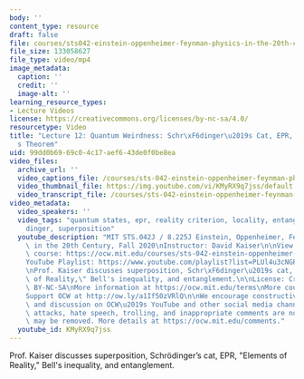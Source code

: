 ```yaml
---
body: ''
content_type: resource
draft: false
file: courses/sts042-einstein-oppenheimer-feynman-physics-in-the-20th-century/ocw_8225_sts042_lecture12_2020oct14_360p_16_9.mp4
file_size: 133058627
file_type: video/mp4
image_metadata:
  caption: ''
  credit: ''
  image-alt: ''
learning_resource_types:
- Lecture Videos
license: https://creativecommons.org/licenses/by-nc-sa/4.0/
resourcetype: Video
title: "Lecture 12: Quantum Weirdness: Schr\xF6dinger\u2019s Cat, EPR, and Bell\u2019\
  s Theorem"
uid: 99dd0b69-69c0-4c17-aef6-43de0f0be8ea
video_files:
  archive_url: ''
  video_captions_file: /courses/sts-042-einstein-oppenheimer-feynman-physics-in-the-20th-century-fall-2020/185D0FAkpqTeRBLygiNkSawXeu0Cq35qa_transcript.webvtt
  video_thumbnail_file: https://img.youtube.com/vi/KMyRX9q7jss/default.jpg
  video_transcript_file: /courses/sts-042-einstein-oppenheimer-feynman-physics-in-the-20th-century-fall-2020/185D0FAkpqTeRBLygiNkSawXeu0Cq35qa_transcript.pdf
video_metadata:
  video_speakers: ''
  video_tags: "quantum states, epr, reality criterion, locality, entanglement, Schr\xF6\
    dinger, superposition"
  youtube_description: "MIT STS.042J / 8.225J Einstein, Oppenheimer, Feynman: Physics\
    \ in the 20th Century, Fall 2020\nInstructor: David Kaiser\n\nView the complete\
    \ course: https://ocw.mit.edu/courses/sts-042-einstein-oppenheimer-feynman-physics-in-the-20th-century-fall-2020\n\
    YouTube Playlist: https://www.youtube.com/playlist?list=PLUl4u3cNGP63bAfjGas3TuA4ZCPUtN6Xf\n\
    \nProf. Kaiser discusses superposition, Schr\xF6dinger\u2019s cat, EPR, \"Elements\
    \ of Reality,\" Bell's inequality, and entanglement.\n\nLicense: Creative Commons\
    \ BY-NC-SA\nMore information at https://ocw.mit.edu/terms\nMore courses at https://ocw.mit.edu\n\
    Support OCW at http://ow.ly/a1If50zVRlQ\n\nWe encourage constructive comments\
    \ and discussion on OCW\u2019s YouTube and other social media channels. Personal\
    \ attacks, hate speech, trolling, and inappropriate comments are not allowed and\
    \ may be removed. More details at https://ocw.mit.edu/comments."
  youtube_id: KMyRX9q7jss
---
```

Prof. Kaiser discusses superposition, Schrödinger’s cat, EPR, "Elements of Reality," Bell's inequality, and entanglement.